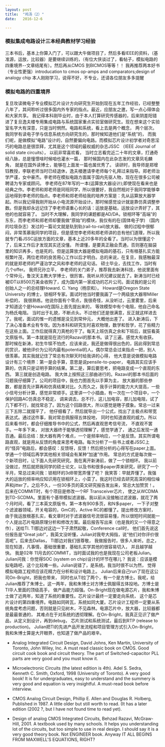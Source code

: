 ```yaml
---
layout: post
title:  "鸡汤（2）"
date:   2016-12-6

---
```

### 模拟集成电路设计三本经典教材学习经验 
三本书后，基本上你算入门了，可以跟大牛做项目了，然后多看IEEE的资料，（基准源，运放，比较器）是要继续训练的，（有位大侠谈过了，看帖子，模拟电路的四重境界--文章结尾有）。然后再从CMOS 到BICMOS等等！！
我再推荐两本好书（专业性更强）introducation to cmos op-amps and comparators;design of analogy chip 
本人刚刚学习，说得不好，不专业，还请各位朋友多多提醒

### 模拟电路的四重境界

复旦攻读微电子专业模拟芯片设计方向研究生开始到现在五年工作经验，已经整整八年了，其间聆听过很多国内外专家的指点。最近，应朋友之邀，写一点心得体会和大家共享。 
我记得本科刚毕业时，由于本人打算研究传感器的，后来阴差阳错进了复旦逸夫楼专用集成电路与系统国家重点实验室做研究生。现在想来这个实验室名字大有深意，只是当时惘然。电路和系统，看上去是两个概念， 两个层次。 我同学有读电子学与信息系统方向研究生的，那时候知道他们是“系统”的， 而我们呢，是做模拟“电路”设计的，自然要偏向电路。而模拟芯片设计初学者对奇思淫巧的电路总是很崇拜，尤其是这个领域的最权威的杂志JSSC （IEEE Journal of solid state circuits）， 以前非常喜欢看， 当时立志看完近二十年的文章，打通奇经八脉，总是憧憬啥时候咱也灌水一篇， 那时候国内在此杂志发的文章凤毛麟角， 就是在国外读博士，能够在上面发一篇也属优秀了。
读研时，我导师是郑增钰教授，李联老师当时已经退休，逸夫楼邀请李老师每个礼拜过来指导。郑老师治学严谨，女中豪杰。李老师在模拟电路方面属于国内先驱人物，现在在很多公司被聘请为专家或顾问。 李老师在87年写的一本(运算放大器设计);即使现在看来也是经典之作。李老师和郑老师是同班同学，所以很要好，我自然相对于我同学能够幸运地得到李老师的指点。李老师和郑老师给我的培养方案是：先从运算放大器学起。所以我记得我刚开始从小电流源开始设计。那时候感觉设计就是靠仿真调整参数。但是我却永远记住了李老师语重心长的话：运放是基础，运放设计弄好了，其他的也就容易了。
当时不大理解，我同学的课题都是AD/DA，锁相环等“高端”的东东，而李老师和郑老师却要我做“原始”的模块，我仅有的在(固体电子学) （国内的垃圾杂志）发过的一篇论文就是轨到轨(rail-to-rail)放大器。 做的过程中很郁闷，非常羡慕我同学的项目，但是感觉李老师和郑老师讲的总有他们道理，所以我就专门看JSSC运放方面的文章，基本上近20多年的全看了。当时以为很懂这个了，后来工作后才发现其实还没懂。 所谓懂，是要真正融会贯通，否则塞在脑袋里的知识再多，也是死的。但是运算放大器是模拟电路的基石，只有根基扎实方能枝繁叶茂，两位老师的良苦用心工作以后才明白。总的来说，在复旦，我感触最深的就是郑老师的严谨治学之风和李老师的这句话。
硕士毕业，去找工作，当时有几个offer。 我师兄孙立平， 李老师的关门弟子，推荐我去新涛科技，他说里面有个常仲元，鲁汶天主教大学博士，很厉害。我听从师兄建议就去了。新涛当时已经被IDT以8500万美金收购了，成为国内第一家成功的芯片公司。面试我的是公司创始人之一的总经理Howard. C. Yang（杨崇和）。 Howard是Oregon State University 的博士，锁相环专家。面试时他当时要我画了一个两级放大器带Miller补偿的， 我很熟练。他说你面有个零点，我很奇怪，从没听过，云里雾里，后来才知道这个是Howard在国际上首先提出来的， 等效模型中有个电阻，他自己命名为杨氏电阻。 当时出于礼貌，不断点头。不过他们还是很满意，反正就这样进去了。我呢，面试的惟一的遗憾是没见到常仲元， 大概他出差了。
进入新涛后，下了决心准备术业有专攻。因为本科和研究生时喜欢物理，数学和哲学，花了些精力在这些上面。工作后就得真刀真枪的干了。每天上班仿真之余和下班后，就狂看英文原版书。第一本就是现在流行的Razavi的那本书。读了三遍。感觉大有收获。那时候在新涛，初生牛犊不怕虎，应该来说，我还是做得很出色的，因此得到常总的赏识，被他评价为公司内最有potential的人。偶尔常总会过来指点一把，别人很羡慕。其实我就记住了常总有次聊天时给我讲的心得， 他大意是说做模拟电路设计有三个境界：第一是会手算，意思是说pensile-to-paper， 电路其实应该手算的，仿真只是证明手算的结果。第二是，算后要思考，把电路变成一个直观的东西。 第三就是创造电路。
我大体上按照这三部曲进行的。Razavi的那本书后面的习题我仔细算了。公司的项目中，我也力图首先以手算为主， 放大器的那些参数，都是首先计算再和仿真结果对比。久而久之，我手计算的能力大大提高，一些小信号分析计算，感觉非常顺手。这里讲一个小插曲，有一次在一个项目中，一个保护回路AC仿真总不稳定， 调来调去，总不行，这儿加电容，那儿加电阻，试了几下都不行，就找常总了。因为这个回路很大，所以感觉是瞎子摸象。常总一过来三下五除二就摆平了， 他仔细看了，然后就导出一个公式，找出了主极点和带宽表达式。通过这件事，我对常总佩服得五体投地， 同时也知道直观的威力。所以后来看书时，都会仔细推导书中的公式，然后再直观思考信号流， 不直观不罢手。一年多下来， 对放大器终于能够透彻理解了，感觉学通了， 通之后发现一通百通。最后总结：放大器有两个难点，一个是频率响应，一个是反馈。其实所谓电路直观，就是用从反馈的角度来思考电路。每次分析了一些书上或者JSSC上的“怪异”电路后，都会感叹：反馈呀，反馈！然后把分析的心得写在paper上面。 学通一个领域后再学其他相关领域会有某种“加速”作用。
常总的方式是每次做一个新项目时，让下面人先研究研究。我在离开新涛前，做了一个锁相环。 我以前没做过，然后就把我同学的硕士论文，以及书和很多paper弄来研究，研究了一个半月，常总过来问我：锁相环的3dB带宽弄懂了吧？ 我笑答：早就弄懂了。我强大的运放的频率响应知识用在锁相环上，小菜了。我这时已经去研究高深的相位噪声和jitter了。之后不久，一份30多页的英文研究报告发出来，常总大加赞赏！。
后来在COMMIT时，有个项目是修改一个RF Transceiver芯片， 使之从WCDMA到TD-SCDMA。里面有个基带模拟滤波器。我以前从没接触过滤波器，就花了两个月时间，看了三本英文原版书，第一本有900多页，和N多paper， 一下子对整个滤波器领域，开关电容的，GmC的，Active RC的都懂了。提出修改方案时， 由于我运放根基扎实，看文章时对于滤波器信号流很容易懂，所以很短时间就能一个人提出芯片电路原理分析和修改方案。最后报告写出来（也是我的又一个得意之作），送给TI. TI那边对这边一下子肃然起敬，Conference call时， 他们首先说这份报告是“Great job!”，我英文没听懂，Julian对我夸大拇指，说“他们对你评价很高呢”。后来去Dallas， TI那边对我们很尊敬， 我做报告时，很多人来听。总之，现在知道，凡事情，基础很重要，基础扎实学其他的很容易切入， 并且越学越快。 
我是02年 11月去的COMMIT，当时面试我的也是我现在公司老板Julian。 Julian问我：你觉得SOC (system on chip)设计的环节在哪儿？ 我说：应该是模拟电路吧，这个比较难一些。Julian说错了，是系统。我当时很不以为然， 觉得模拟电路工程师应该花精力在分析和设计电路上。 Julian后来自己run了现在这公司On-Bright，把我也带来， 同时也从TI拉了两个，有一个是方博士。我呢，给Julian推荐了朱博士。这一两年，我和朱博士对方博士佩服得五体投地。方博士是TI华人里面的顶级高手， 做产品能力超强。On-Bright现在做电源芯片，我和朱博士做了近两年，知道了系统的重要性。芯片设计最终一定要走向系统， 这个是芯片设计的第四重境界。电路如同砖瓦，系统如同大厦。芯片设计工程师一定要从系统角度考虑问题，否则就是只见树木，不见森林。电源芯片中，放大器，比较器都是最最普通的， 其难点在于对系统的透彻理解。在On-Bright，我真正见识了做产品，从定义到设计，再到debug， 芯片测试和系统测试，最后到RTP (release to production)。 Julian把TI的先进产品开发流程和项目管理方式引入On-Bright，我和朱博士算是大开眼界，也知道了做产品的艰辛。

* Analog Integrated Circuit Design, David Johns, Ken Martin, University of Toronto, John Wiley, Inc. 
A must read classic book on CMOS. Good circuit cook book and circuit theory. The part of Switched-capacitor PLL parts are very good and you must know it.

* Microelectronic Circuits (the latest edition is 4th). Adel S. Sedra, Kenneth C. Smith, Oxford, 1998 (University of Toronto). 
A very good book! It is for undergraduates, easy to understand and the summery is very good and equation is very insightful. A must-read book before interview.

* CMOS Analog Circuit Design, Phillip E. Allen and Douglas R. Holberg, Published in 1987. 
A little older but still worth to read. (It has a later edition (2002 ?, but I have not found time to read yet).

* Design of analog CMOS Integrated Circuits, Behzad Razavi, McGraw-Hill, 2001. 
A textbook used by many schools. It helps you understanding lot of the circuits, but too simple to use in real design. I should say it is a very good theory book. Not ENGINEER book. Anyway IT ALL BEGINS FROM MAXWELL'S EQUATIONS, RIGHT?
